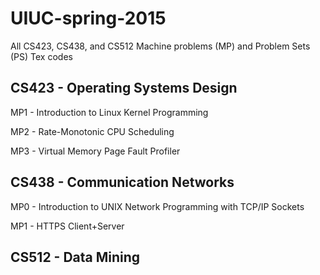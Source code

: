 # UIUC-spring-2015
All CS423, CS438, and CS512 Machine problems (MP) and Problem Sets (PS) Tex codes

## CS423 - Operating Systems Design
MP1 - Introduction to Linux Kernel Programming

MP2 - Rate-Monotonic CPU Scheduling

MP3 - Virtual Memory Page Fault Profiler
## CS438 - Communication Networks
MP0 - Introduction to UNIX Network Programming with TCP/IP Sockets

MP1 - HTTPS Client+Server
## CS512 - Data Mining
